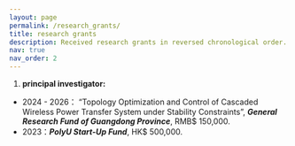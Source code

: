 ```yaml
---
layout: page
permalink: /research_grants/
title: research grants
description: Received research grants in reversed chronological order. 
nav: true
nav_order: 2
---
```


1. **principal investigator:**
* 2024 - 2026： “Topology Optimization and Control of Cascaded Wireless Power Transfer System under Stability Constraints”, _**General Research Fund of Guangdong Province**_, RMB$ 150,000.
* 2023：_**PolyU Start-Up Fund**_, HK$ 500,000. 
